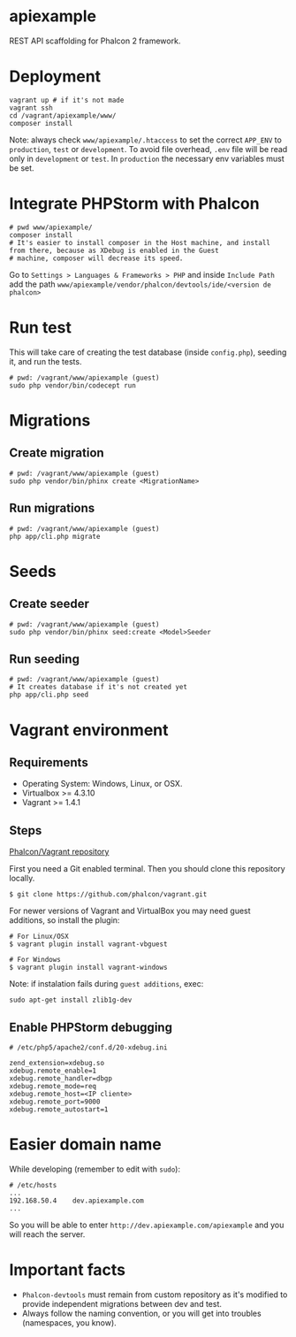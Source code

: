 # apiexample

REST API scaffolding for Phalcon 2 framework.

# Deployment

```
vagrant up # if it's not made
vagrant ssh
cd /vagrant/apiexample/www/
composer install
```

Note: always check `www/apiexample/.htaccess` to set the correct `APP_ENV` to `production`, `test` or `development`.
To avoid file overhead, `.env` file will be read only in `development` or `test`. In `production` the necessary
env variables must be set.

# Integrate PHPStorm with Phalcon

```
# pwd www/apiexample/
composer install
# It's easier to install composer in the Host machine, and install from there, because as XDebug is enabled in the Guest
# machine, composer will decrease its speed. 
```

Go to `Settings > Languages & Frameworks > PHP` and inside `Include Path` add the path 
`www/apiexample/vendor/phalcon/devtools/ide/<version de phalcon>`

# Run test

This will take care of creating the test database (inside `config.php`), seeding it, and run the tests.

```
# pwd: /vagrant/www/apiexample (guest)
sudo php vendor/bin/codecept run
```

# Migrations

## Create migration

```
# pwd: /vagrant/www/apiexample (guest)
sudo php vendor/bin/phinx create <MigrationName>
```

## Run migrations

```
# pwd: /vagrant/www/apiexample (guest)
php app/cli.php migrate
```

# Seeds 

## Create seeder

```
# pwd: /vagrant/www/apiexample (guest)
sudo php vendor/bin/phinx seed:create <Model>Seeder
```

## Run seeding

```
# pwd: /vagrant/www/apiexample (guest)
# It creates database if it's not created yet
php app/cli.php seed
```

# Vagrant environment

## Requirements

* Operating System: Windows, Linux, or OSX.
* Virtualbox >= 4.3.10
* Vagrant >= 1.4.1

## Steps

[Phalcon/Vagrant repository](https://github.com/phalcon/vagrant)

First you need a Git enabled terminal. Then you should clone this repository locally.

`$ git clone https://github.com/phalcon/vagrant.git`

For newer versions of Vagrant and VirtualBox you may need guest additions, so install the plugin:

```
# For Linux/OSX
$ vagrant plugin install vagrant-vbguest

# For Windows
$ vagrant plugin install vagrant-windows
```

Note: if instalation fails during `guest additions`, exec:

`sudo apt-get install zlib1g-dev`

## Enable PHPStorm debugging

```
# /etc/php5/apache2/conf.d/20-xdebug.ini

zend_extension=xdebug.so
xdebug.remote_enable=1
xdebug.remote_handler=dbgp
xdebug.remote_mode=req
xdebug.remote_host=<IP cliente>
xdebug.remote_port=9000
xdebug.remote_autostart=1
```

# Easier domain name

While developing (remember to edit with `sudo`):

```
# /etc/hosts
...
192.168.50.4    dev.apiexample.com
...
```

So you will be able to enter `http://dev.apiexample.com/apiexample` and you will reach the server.

# Important facts

* `Phalcon-devtools` must remain from custom repository as it's modified to provide independent migrations between dev and test. 
* Always follow the naming convention, or you will get into troubles (namespaces, you know).
